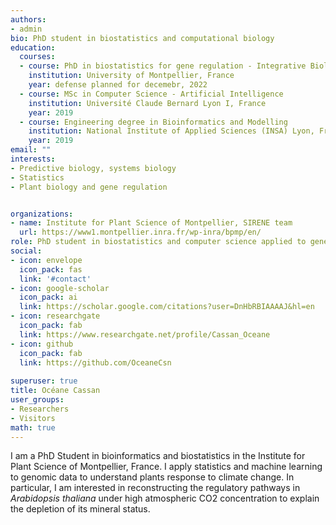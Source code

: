 ```yaml
---
authors:
- admin
bio: PhD student in biostatistics and computational biology
education:
  courses:
  - course: PhD in biostatistics for gene regulation - Integrative Biology, Diversity and Plant Improvement departmen
    institution: University of Montpellier, France
    year: defense planned for decemebr, 2022
  - course: MSc in Computer Science - Artificial Intelligence
    institution: Université Claude Bernard Lyon I, France
    year: 2019
  - course: Engineering degree in Bioinformatics and Modelling
    institution: National Institute of Applied Sciences (INSA) Lyon, France
    year: 2019
email: ""
interests:
- Predictive biology, systems biology
- Statistics
- Plant biology and gene regulation


organizations:
- name: Institute for Plant Science of Montpellier, SIRENE team
  url: https://www1.montpellier.inra.fr/wp-inra/bpmp/en/
role: PhD student in biostatistics and computer science applied to gene regulation
social:
- icon: envelope
  icon_pack: fas
  link: '#contact'
- icon: google-scholar
  icon_pack: ai
  link: https://scholar.google.com/citations?user=DnHbRBIAAAAJ&hl=en
- icon: researchgate
  icon_pack: fab
  link: https://www.researchgate.net/profile/Cassan_Oceane
- icon: github
  icon_pack: fab
  link: https://github.com/OceaneCsn
  
superuser: true
title: Océane Cassan
user_groups:
- Researchers
- Visitors
math: true
---
```


I am a PhD Student in bioinformatics and biostatistics in the Institute for Plant Science of Montpellier, France. I apply statistics and machine learning to genomic data to understand plants response to climate change. In particular, I am interested in reconstructing the regulatory pathways in *Arabidopsis thaliana* under high atmospheric CO2 concentration to explain the depletion of its mineral status.